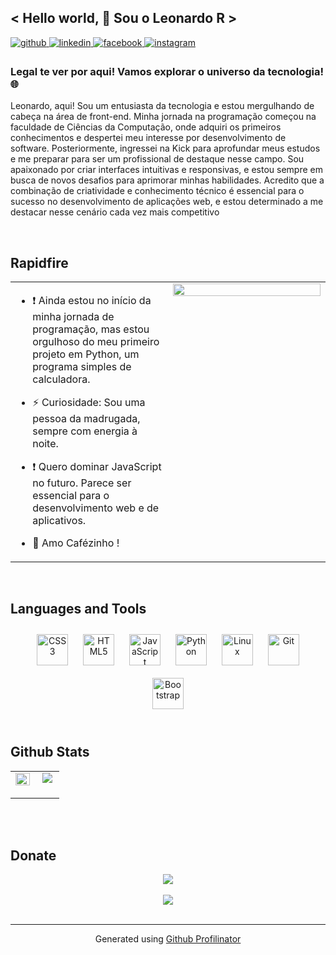 ## < Hello world, 🖖 Sou o Leonardo R >  
  

<a href="https://github.com/oLeonardo-R" target="_blank">
<img src=https://img.shields.io/badge/github-%2324292e.svg?&style=for-the-badge&logo=github&logoColor=white alt=github style="margin-bottom: 5px;" />
</a>
<a href="https://linkedin.com/in/leonardo-rrodrigues" target="_blank">
<img src=https://img.shields.io/badge/linkedin-%231E77B5.svg?&style=for-the-badge&logo=linkedin&logoColor=white alt=linkedin style="margin-bottom: 5px;" />
</a>
<a href="https://www.facebook.com/leo.guui/" target="_blank">
<img src=https://img.shields.io/badge/facebook-%232E87FB.svg?&style=for-the-badge&logo=facebook&logoColor=white alt=facebook style="margin-bottom: 5px;" />
</a>
<a href="https://www.instagram.com/leo_guui/" target="_blank">
<img src=https://img.shields.io/badge/instagram-%23000000.svg?&style=for-the-badge&logo=instagram&logoColor=white alt=instagram style="margin-bottom: 5px;" />
</a>  
  



### Legal te ver por aqui! Vamos explorar o universo da tecnologia!  🌐  
Leonardo, aqui! Sou um entusiasta da tecnologia e estou mergulhando de cabeça na área de front-end. Minha jornada na programação começou na faculdade de Ciências da Computação, onde adquiri os primeiros conhecimentos e despertei meu interesse por desenvolvimento de software. Posteriormente, ingressei na Kick para aprofundar meus estudos e me preparar para ser um profissional de destaque nesse campo. Sou apaixonado por criar interfaces intuitivas e responsivas, e estou sempre em busca de novos desafios para aprimorar minhas habilidades. Acredito que a combinação de criatividade e conhecimento técnico é essencial para o sucesso no desenvolvimento de aplicações web, e estou determinado a me destacar nesse cenário cada vez mais competitivo  
  

<br/>  


## Rapidfire  
<table><tr><td valign="top" width="50%">

- ❗ Ainda estou no início da minha jornada de programação, mas estou orgulhoso do meu primeiro projeto em Python, um programa simples de calculadora.  
  

- ⚡ Curiosidade: Sou uma pessoa da madrugada, sempre com energia à noite.   
  

- ❗ Quero dominar JavaScript no futuro. Parece ser essencial para o desenvolvimento web e de aplicativos.  
  

- 💚 Amo Cafézinho !   


</td><td valign="top" width="50%">

<img src="https://th.bing.com/th/id/OIP.eIegLko4I6HI8i0wgoLyFwAAAA?rs=1&pid=ImgDetMain" align="left" style="width: 100%" />  


</td></tr></table>  

<br/>  


## Languages and Tools  
<div align="center">  
<a href="https://www.w3schools.com/css/" target="_blank"><img style="margin: 10px" src="https://profilinator.rishav.dev/skills-assets/css3-original-wordmark.svg" alt="CSS3" height="50" /></a>  
<a href="https://en.wikipedia.org/wiki/HTML5" target="_blank"><img style="margin: 10px" src="https://profilinator.rishav.dev/skills-assets/html5-original-wordmark.svg" alt="HTML5" height="50" /></a>  
<a href="https://www.javascript.com/" target="_blank"><img style="margin: 10px" src="https://profilinator.rishav.dev/skills-assets/javascript-original.svg" alt="JavaScript" height="50" /></a>  
<a href="https://www.python.org/" target="_blank"><img style="margin: 10px" src="https://profilinator.rishav.dev/skills-assets/python-original.svg" alt="Python" height="50" /></a>  
<a href="https://www.linux.org/" target="_blank"><img style="margin: 10px" src="https://profilinator.rishav.dev/skills-assets/linux-original.svg" alt="Linux" height="50" /></a>  
<a href="https://github.com/" target="_blank"><img style="margin: 10px" src="https://profilinator.rishav.dev/skills-assets/git-scm-icon.svg" alt="Git" height="50" /></a>  
<a href="https://getbootstrap.com/docs/3.4/javascript/" target="_blank"><img style="margin: 10px" src="https://profilinator.rishav.dev/skills-assets/bootstrap-plain.svg" alt="Bootstrap" height="50" /></a>  
</div>  

<br/>  


## Github Stats  
<table><tr><td valign="top" width="50%">

<img src="https://github-readme-stats.vercel.app/api?username=oLeonardo-R&show_icons=true&count_private=true&hide_border=true" align="left" style="width: 100%" />

</td><td valign="top" width="50%">

<div align="center"><img src="https://github-readme-stats.vercel.app/api/top-langs/?username=oLeonardo-R&hide_border=true&layout=compact" align="center" /></div>  

<br/>  
</td></tr></table>  

<br/>  

  

<br/>  


## Donate  
<div align="center">
            <a href="https://ko-fi.com/devrodrigues" target="_blank" style="display: inline-block;">
                <img
                    src="https://img.shields.io/badge/Donate-Ko--fi-F16061.svg?style=flat-square&logo=ko-fi" 
                    align="center"
                />
            </a></div>  

<br/>  

<div align="center">
<img src="https://komarev.com/ghpvc/?username=oLeonardo-R&&style=flat-square" align="center" />
</div>  

<br />

----
<div align="center">Generated using <a href="https://profilinator.rishav.dev/" target="_blank">Github Profilinator</a></div>
